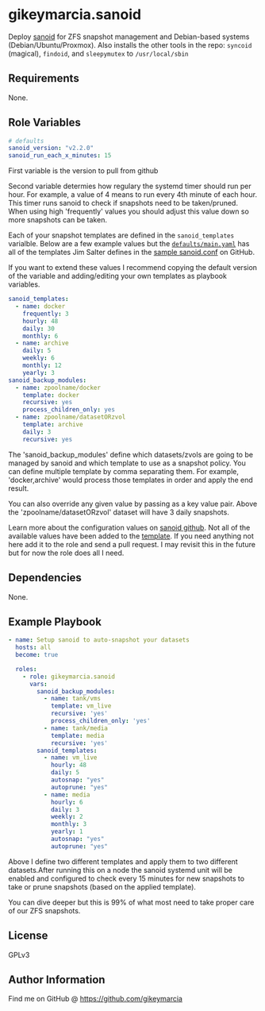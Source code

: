 gikeymarcia.sanoid
=========

Deploy [sanoid](https://github.com/jimsalterjrs/sanoid) for ZFS snapshot
management and Debian-based systems (Debian/Ubuntu/Proxmox). Also installs the
other tools in the repo: `syncoid` (magical), `findoid`, and `sleepymutex` to
`/usr/local/sbin`

Requirements
------------

None.

Role Variables
--------------

```yaml
# defaults
sanoid_version: "v2.2.0"
sanoid_run_each_x_minutes: 15
```

First variable is the version to pull from github

Second variable determies how regulary the systemd timer should run per hour.
For example, a value of 4 means to run every 4th minute of each hour. This
timer runs sanoid to check if snapshots need to be taken/pruned. When using
high 'frequently' values you should adjust this value down so more snapshots
can be taken.

Each of your snapshot templates are defined in the `sanoid_templates`
varialble. Below are a few example values but the
[`defaults/main.yaml`](https://github.com/gikeymarcia/ansible-role-sanoid/blob/master/defaults/main.yml)
has all of the templates Jim Salter defines in the [sample
sanoid.conf](https://github.com/jimsalterjrs/sanoid/blob/master/sanoid.conf) on
GitHub.

If you want to extend these values I recommend copying the default version of
the variable and adding/editing your own templates as playbook variables.

```yaml
sanoid_templates:
  - name: docker
    frequently: 3
    hourly: 48
    daily: 30
    monthly: 6
  - name: archive
    daily: 5
    weekly: 6
    monthly: 12
    yearly: 3
sanoid_backup_modules:
  - name: zpoolname/docker
    template: docker
    recursive: yes
    process_children_only: yes
  - name: zpoolname/datasetORzvol
    template: archive
    daily: 3
    recursive: yes
```

The 'sanoid_backup_modules' define which datasets/zvols are going to be managed
by sanoid and which template to use as a snapshot policy. You can define
multiple template by comma separating them. For example,  'docker,archive'
would process those templates in order and apply the end result.

You can also override any given value by passing as a key value pair. Above the
'zpoolname/datasetORzvol' dataset will have 3 daily snapshots.

Learn more about the configuration values on [sanoid
github](https://github.com/jimsalterjrs/sanoid/blob/master/sanoid.conf). Not
all of the available values have been added to the
[template](https://github.com/gikeymarcia/ansible-role-sanoid/blob/master/templates/sanoid.conf.j2).
If you need anything not here add it to the role and send a pull request. I may
revisit this in the future but for now the role does all I need.

Dependencies
------------

None.

Example Playbook
----------------

```yaml
- name: Setup sanoid to auto-snapshot your datasets
  hosts: all
  become: true

  roles:
    - role: gikeymarcia.sanoid
      vars:
        sanoid_backup_modules:
          - name: tank/vms
            template: vm_live
            recursive: 'yes'
            process_children_only: 'yes'
          - name: tank/media
            template: media
            recursive: 'yes'
        sanoid_templates:
          - name: vm_live
            hourly: 48
            daily: 5
            autosnap: "yes"
            autoprune: "yes"
          - name: media
            hourly: 6
            daily: 3
            weekly: 2
            monthly: 3
            yearly: 1
            autosnap: "yes"
            autoprune: "yes"
```

Above I define two different templates and apply them to two different
datasets.After running this on a node the sanoid systemd unit will be enabled
and configured to check every 15 minutes for new snapshots to take or prune
snapshots (based on the applied template).

You can dive deeper but this is 99% of what most need to take proper care of
our ZFS snapshots.

License
-------

GPLv3

Author Information
------------------

Find me on GitHub @ https://github.com/gikeymarcia
